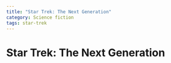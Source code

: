 ```yaml
---
title: "Star Trek: The Next Generation"
category: Science fiction
tags: star-trek
---
```


# Star Trek: The Next Generation
